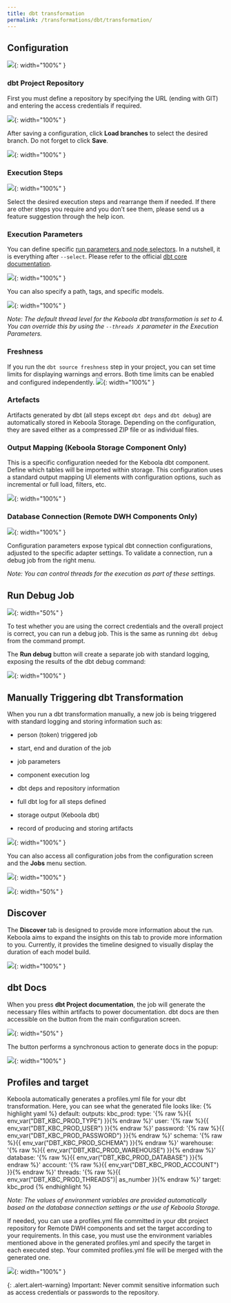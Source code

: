 ```yaml
---
title: dbt transformation
permalink: /transformations/dbt/transformation/
---
```


## Configuration

![](imgs/2776563892.jpeg){: width="100%" }

### dbt Project Repository

First you must define a repository by specifying the URL (ending with GIT) and entering the access credentials if required.

![](imgs/2776563898.png){: width="100%" }

After saving a configuration, click **Load branches** to select the desired branch. Do not forget to click **Save**.

![](imgs/2776563904.png){: width="100%" }

### Execution Steps

![](imgs/2776563910.png){: width="100%" }

Select the desired execution steps and rearrange them if needed. If there are other steps you require and you don’t see them, please send us a feature suggestion through the help icon.

### Execution Parameters

You can define specific [run parameters and node selectors](https://docs.getdbt.com/reference/node-selection/syntax). In a nutshell, it is everything after `--select`. Please refer to the official [dbt core documentation](https://docs.getdbt.com/reference/node-selection/syntax).

![](imgs/2776563916.png){: width="100%" }

You can also specify a path, tags, and specific models.

![](imgs/2776563922.png){: width="100%" }

*Note: The default thread level for the Keboola dbt transformation is set to 4. You can override this by using the `--threads X` parameter in the Execution Parameters.*

### Freshness
If you run the `dbt source freshness` step in your project, you can set time limits for displaying warnings and errors. Both time limits can be enabled and configured independently.
![](imgs/2740735193.png){: width="100%" }

### Artefacts
Artifacts generated by dbt (all steps except `dbt deps` and `dbt debug`) are automatically stored in Keboola Storage. Depending on the configuration, they are saved either as a compressed ZIP file or as individual files.

### Output Mapping (Keboola Storage Component Only)

This is a specific configuration needed for the Keboola dbt component. Define which tables will be imported within storage. This configuration uses a standard output mapping UI elements with configuration options, such as incremental or full load, filters, etc.

![](imgs/2776563928.png){: width="100%" }

### Database Connection (Remote DWH Components Only)

![](imgs/2776563934.png){: width="100%" }

Configuration parameters expose typical dbt connection configurations, adjusted to the specific adapter settings. To validate a connection, run a debug job from the right menu.

*Note: You can control threads for the execution as part of these settings.*

## Run Debug Job

![](imgs/2776563940.png){: width="50%" }

To test whether you are using the correct credentials and the overall project is correct, you can run a debug job. This is the same as running `dbt debug` from the command prompt.

The **Run debug** button will create a separate job with standard logging, exposing the results of the dbt debug command:

![](imgs/2776563946.png){: width="100%" }

## Manually Triggering dbt Transformation

When you run a dbt transformation manually, a new job is being triggered with standard logging and storing information such as:

*   person (token) triggered job

*   start, end and duration of the job

*   job parameters

*   component execution log

*   dbt deps and repository information

*   full dbt log for all steps defined

*   storage output (Keboola dbt)

*   record of producing and storing artifacts


![](imgs/2776563952.png){: width="100%" }

You can also access all configuration jobs from the configuration screen and the **Jobs** menu section.

![](imgs/2776563958.png){: width="100%" }

![](imgs/2776563964.png){: width="50%" }

## Discover

The **Discover** tab is designed to provide more information about the run. Keboola aims to expand the insights on this tab to provide more information to you. Currently, it provides the timeline designed to visually display the duration of each model build.

![](imgs/2777448784.png){: width="100%" }

## dbt Docs

When you press **dbt Project documentation**, the job will generate the necessary files within artifacts to power documentation. dbt docs are then accessible on the button from the main configuration screen.

![](imgs/2777710870.png){: width="50%" }

The button performs a synchronous action to generate docs in the popup:

![](imgs/2776269049.png){: width="100%" }

## Profiles and target

Keboola automatically generates a profiles.yml file for your dbt transformation. Here, you can see what the generated file looks like:
{% highlight yaml %}
default:
  outputs:
    kbc_prod:
      type: '{% raw %}{{ env_var("DBT_KBC_PROD_TYPE") }}{% endraw %}'
      user: '{% raw %}{{ env_var("DBT_KBC_PROD_USER") }}{% endraw %}'
      password: '{% raw %}{{ env_var("DBT_KBC_PROD_PASSWORD") }}{% endraw %}'
      schema: '{% raw %}{{ env_var("DBT_KBC_PROD_SCHEMA") }}{% endraw %}'
      warehouse: '{% raw %}{{ env_var("DBT_KBC_PROD_WAREHOUSE") }}{% endraw %}'
      database: '{% raw %}{{ env_var("DBT_KBC_PROD_DATABASE") }}{% endraw %}'
      account: '{% raw %}{{ env_var("DBT_KBC_PROD_ACCOUNT") }}{% endraw %}'
      threads: '{% raw %}{{ env_var("DBT_KBC_PROD_THREADS")| as_number }}{% endraw %}'
  target: kbc_prod
{% endhighlight %}

*Note: The values of environment variables are provided automatically based on the database connection settings or the use of Keboola Storage.*

If needed, you can use a profiles.yml file committed in your dbt project repository for Remote DWH components and set the target according to your requirements. In this case, you must use the environment variables mentioned above in the generated profiles.yml and specify the target in each executed step. Your commited profiles.yml file will be merged with the generated one.

![](imgs/2740663016.png){: width="100%" }

{: .alert.alert-warning}
Important: Never commit sensitive information such as access credentials or passwords to the repository.
